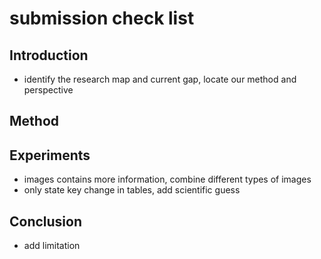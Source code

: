 # submission check list

## Introduction
 - identify the research map and current gap, locate our method and perspective


## Method

## Experiments
 - images contains more information, combine different types of images
 - only state key change in tables, add scientific guess

## Conclusion
 - add limitation